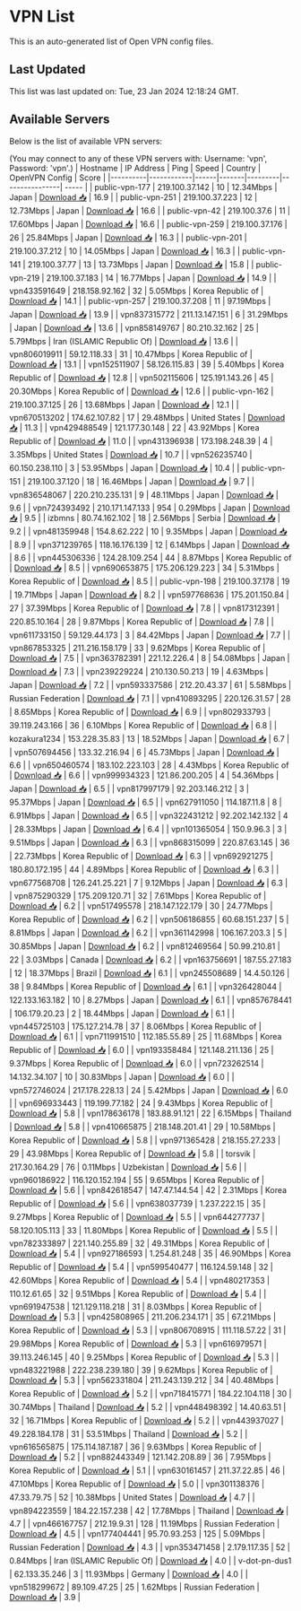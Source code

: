 # VPN List

This is an auto-generated list of Open VPN config files.

## Last Updated

This list was last updated on: Tue, 23 Jan 2024 12:18:24 GMT.

## Available Servers

Below is the list of available VPN servers:

(You may connect to any of these VPN servers with: Username: 'vpn', Password: 'vpn'.)
| Hostname | IP Address | Ping | Speed | Country | OpenVPN Config | Score |
|----------|------------|------|-------|---------|----------------| ----- |
| public-vpn-177 | 219.100.37.142 | 10 | 12.34Mbps | Japan | [Download 📥](./configs/server_0_JP.ovpn) | 16.9 |
| public-vpn-251 | 219.100.37.223 | 12 | 12.73Mbps | Japan | [Download 📥](./configs/server_1_JP.ovpn) | 16.6 |
| public-vpn-42 | 219.100.37.6 | 11 | 17.60Mbps | Japan | [Download 📥](./configs/server_2_JP.ovpn) | 16.6 |
| public-vpn-259 | 219.100.37.176 | 26 | 25.84Mbps | Japan | [Download 📥](./configs/server_3_JP.ovpn) | 16.3 |
| public-vpn-201 | 219.100.37.212 | 10 | 14.05Mbps | Japan | [Download 📥](./configs/server_4_JP.ovpn) | 16.3 |
| public-vpn-141 | 219.100.37.77 | 13 | 13.73Mbps | Japan | [Download 📥](./configs/server_5_JP.ovpn) | 15.8 |
| public-vpn-219 | 219.100.37.183 | 14 | 16.77Mbps | Japan | [Download 📥](./configs/server_6_JP.ovpn) | 14.9 |
| vpn433591649 | 218.158.92.162 | 32 | 5.05Mbps | Korea Republic of | [Download 📥](./configs/server_7_KR.ovpn) | 14.1 |
| public-vpn-257 | 219.100.37.208 | 11 | 97.19Mbps | Japan | [Download 📥](./configs/server_8_JP.ovpn) | 13.9 |
| vpn837315772 | 211.13.147.151 | 6 | 31.29Mbps | Japan | [Download 📥](./configs/server_9_JP.ovpn) | 13.6 |
| vpn858149767 | 80.210.32.162 | 25 | 5.79Mbps | Iran (ISLAMIC Republic Of) | [Download 📥](./configs/server_10_IR.ovpn) | 13.6 |
| vpn806019911 | 59.12.118.33 | 31 | 10.47Mbps | Korea Republic of | [Download 📥](./configs/server_11_KR.ovpn) | 13.1 |
| vpn152511907 | 58.126.115.83 | 39 | 5.40Mbps | Korea Republic of | [Download 📥](./configs/server_12_KR.ovpn) | 12.8 |
| vpn502115606 | 125.191.143.26 | 45 | 20.30Mbps | Korea Republic of | [Download 📥](./configs/server_13_KR.ovpn) | 12.6 |
| public-vpn-162 | 219.100.37.125 | 26 | 13.68Mbps | Japan | [Download 📥](./configs/server_14_JP.ovpn) | 12.1 |
| vpn670513202 | 174.62.107.82 | 17 | 29.48Mbps | United States | [Download 📥](./configs/server_15_US.ovpn) | 11.3 |
| vpn429488549 | 121.177.30.148 | 22 | 43.92Mbps | Korea Republic of | [Download 📥](./configs/server_16_KR.ovpn) | 11.0 |
| vpn431396938 | 173.198.248.39 | 4 | 3.35Mbps | United States | [Download 📥](./configs/server_17_US.ovpn) | 10.7 |
| vpn526235740 | 60.150.238.110 | 3 | 53.95Mbps | Japan | [Download 📥](./configs/server_18_JP.ovpn) | 10.4 |
| public-vpn-151 | 219.100.37.120 | 18 | 16.46Mbps | Japan | [Download 📥](./configs/server_19_JP.ovpn) | 9.7 |
| vpn836548067 | 220.210.235.131 | 9 | 48.11Mbps | Japan | [Download 📥](./configs/server_20_JP.ovpn) | 9.6 |
| vpn724393492 | 210.171.147.133 | 954 | 0.29Mbps | Japan | [Download 📥](./configs/server_21_JP.ovpn) | 9.5 |
| izbmns | 80.74.162.102 | 18 | 2.56Mbps | Serbia | [Download 📥](./configs/server_22_RS.ovpn) | 9.2 |
| vpn481359948 | 154.8.62.222 | 10 | 9.35Mbps | Japan | [Download 📥](./configs/server_23_JP.ovpn) | 8.9 |
| vpn371239765 | 118.16.176.139 | 12 | 6.14Mbps | Japan | [Download 📥](./configs/server_24_JP.ovpn) | 8.6 |
| vpn445306336 | 124.28.109.254 | 44 | 8.87Mbps | Korea Republic of | [Download 📥](./configs/server_25_KR.ovpn) | 8.5 |
| vpn690653875 | 175.206.129.223 | 34 | 5.31Mbps | Korea Republic of | [Download 📥](./configs/server_26_KR.ovpn) | 8.5 |
| public-vpn-198 | 219.100.37.178 | 19 | 19.71Mbps | Japan | [Download 📥](./configs/server_27_JP.ovpn) | 8.2 |
| vpn597768636 | 175.201.150.84 | 27 | 37.39Mbps | Korea Republic of | [Download 📥](./configs/server_28_KR.ovpn) | 7.8 |
| vpn817312391 | 220.85.10.164 | 28 | 9.87Mbps | Korea Republic of | [Download 📥](./configs/server_29_KR.ovpn) | 7.8 |
| vpn611733150 | 59.129.44.173 | 3 | 84.42Mbps | Japan | [Download 📥](./configs/server_30_JP.ovpn) | 7.7 |
| vpn867853325 | 211.216.158.179 | 33 | 9.62Mbps | Korea Republic of | [Download 📥](./configs/server_31_KR.ovpn) | 7.5 |
| vpn363782391 | 221.12.226.4 | 8 | 54.08Mbps | Japan | [Download 📥](./configs/server_32_JP.ovpn) | 7.3 |
| vpn239229224 | 210.130.50.213 | 19 | 4.63Mbps | Japan | [Download 📥](./configs/server_33_JP.ovpn) | 7.2 |
| vpn593337586 | 212.20.43.37 | 61 | 5.58Mbps | Russian Federation | [Download 📥](./configs/server_34_RU.ovpn) | 7.1 |
| vpn410893295 | 220.126.31.57 | 28 | 8.65Mbps | Korea Republic of | [Download 📥](./configs/server_35_KR.ovpn) | 6.9 |
| vpn802933793 | 39.119.243.166 | 36 | 6.10Mbps | Korea Republic of | [Download 📥](./configs/server_36_KR.ovpn) | 6.8 |
| kozakura1234 | 153.228.35.83 | 13 | 18.52Mbps | Japan | [Download 📥](./configs/server_37_JP.ovpn) | 6.7 |
| vpn507694456 | 133.32.216.94 | 6 | 45.73Mbps | Japan | [Download 📥](./configs/server_38_JP.ovpn) | 6.6 |
| vpn650460574 | 183.102.223.103 | 28 | 4.43Mbps | Korea Republic of | [Download 📥](./configs/server_39_KR.ovpn) | 6.6 |
| vpn999934323 | 121.86.200.205 | 4 | 54.36Mbps | Japan | [Download 📥](./configs/server_40_JP.ovpn) | 6.5 |
| vpn817997179 | 92.203.146.212 | 3 | 95.37Mbps | Japan | [Download 📥](./configs/server_41_JP.ovpn) | 6.5 |
| vpn627911050 | 114.187.11.8 | 8 | 6.91Mbps | Japan | [Download 📥](./configs/server_42_JP.ovpn) | 6.5 |
| vpn322431212 | 92.202.142.132 | 4 | 28.33Mbps | Japan | [Download 📥](./configs/server_43_JP.ovpn) | 6.4 |
| vpn101365054 | 150.9.96.3 | 3 | 9.51Mbps | Japan | [Download 📥](./configs/server_44_JP.ovpn) | 6.3 |
| vpn868315099 | 220.87.63.145 | 36 | 22.73Mbps | Korea Republic of | [Download 📥](./configs/server_45_KR.ovpn) | 6.3 |
| vpn692921275 | 180.80.172.195 | 44 | 4.89Mbps | Korea Republic of | [Download 📥](./configs/server_46_KR.ovpn) | 6.3 |
| vpn677568708 | 126.241.25.221 | 7 | 9.12Mbps | Japan | [Download 📥](./configs/server_47_JP.ovpn) | 6.3 |
| vpn875290329 | 175.209.120.71 | 32 | 7.61Mbps | Korea Republic of | [Download 📥](./configs/server_48_KR.ovpn) | 6.2 |
| vpn517495578 | 218.147.122.179 | 30 | 24.77Mbps | Korea Republic of | [Download 📥](./configs/server_49_KR.ovpn) | 6.2 |
| vpn506186855 | 60.68.151.237 | 5 | 8.81Mbps | Japan | [Download 📥](./configs/server_50_JP.ovpn) | 6.2 |
| vpn361142998 | 106.167.203.3 | 5 | 30.85Mbps | Japan | [Download 📥](./configs/server_51_JP.ovpn) | 6.2 |
| vpn812469564 | 50.99.210.81 | 22 | 3.03Mbps | Canada | [Download 📥](./configs/server_52_CA.ovpn) | 6.2 |
| vpn163756691 | 187.55.27.183 | 12 | 18.37Mbps | Brazil | [Download 📥](./configs/server_53_BR.ovpn) | 6.1 |
| vpn245508689 | 14.4.50.126 | 38 | 9.84Mbps | Korea Republic of | [Download 📥](./configs/server_54_KR.ovpn) | 6.1 |
| vpn326428044 | 122.133.163.182 | 10 | 8.27Mbps | Japan | [Download 📥](./configs/server_55_JP.ovpn) | 6.1 |
| vpn857678441 | 106.179.20.23 | 2 | 18.44Mbps | Japan | [Download 📥](./configs/server_56_JP.ovpn) | 6.1 |
| vpn445725103 | 175.127.214.78 | 37 | 8.06Mbps | Korea Republic of | [Download 📥](./configs/server_57_KR.ovpn) | 6.1 |
| vpn711991510 | 112.185.55.89 | 25 | 11.68Mbps | Korea Republic of | [Download 📥](./configs/server_58_KR.ovpn) | 6.0 |
| vpn193358484 | 121.148.211.136 | 25 | 9.37Mbps | Korea Republic of | [Download 📥](./configs/server_59_KR.ovpn) | 6.0 |
| vpn723262514 | 14.132.34.107 | 10 | 30.83Mbps | Japan | [Download 📥](./configs/server_60_JP.ovpn) | 6.0 |
| vpn572746024 | 217.178.228.13 | 24 | 5.42Mbps | Japan | [Download 📥](./configs/server_61_JP.ovpn) | 6.0 |
| vpn696933443 | 119.199.77.182 | 24 | 9.43Mbps | Korea Republic of | [Download 📥](./configs/server_62_KR.ovpn) | 5.8 |
| vpn178636178 | 183.88.91.121 | 22 | 6.15Mbps | Thailand | [Download 📥](./configs/server_63_TH.ovpn) | 5.8 |
| vpn410665875 | 218.148.201.41 | 29 | 10.58Mbps | Korea Republic of | [Download 📥](./configs/server_64_KR.ovpn) | 5.8 |
| vpn971365428 | 218.155.27.233 | 29 | 43.98Mbps | Korea Republic of | [Download 📥](./configs/server_65_KR.ovpn) | 5.8 |
| torsvik | 217.30.164.29 | 76 | 0.11Mbps | Uzbekistan | [Download 📥](./configs/server_66_UZ.ovpn) | 5.6 |
| vpn960186922 | 116.120.152.194 | 55 | 9.65Mbps | Korea Republic of | [Download 📥](./configs/server_67_KR.ovpn) | 5.6 |
| vpn842618547 | 147.47.144.54 | 42 | 2.31Mbps | Korea Republic of | [Download 📥](./configs/server_68_KR.ovpn) | 5.6 |
| vpn638037739 | 1.237.222.15 | 35 | 9.27Mbps | Korea Republic of | [Download 📥](./configs/server_69_KR.ovpn) | 5.5 |
| vpn644277737 | 58.120.105.113 | 33 | 11.80Mbps | Korea Republic of | [Download 📥](./configs/server_70_KR.ovpn) | 5.5 |
| vpn782333897 | 221.140.255.89 | 32 | 49.31Mbps | Korea Republic of | [Download 📥](./configs/server_71_KR.ovpn) | 5.4 |
| vpn927186593 | 1.254.81.248 | 35 | 46.90Mbps | Korea Republic of | [Download 📥](./configs/server_72_KR.ovpn) | 5.4 |
| vpn599540477 | 116.124.59.148 | 32 | 42.60Mbps | Korea Republic of | [Download 📥](./configs/server_73_KR.ovpn) | 5.4 |
| vpn480217353 | 110.12.61.65 | 32 | 9.51Mbps | Korea Republic of | [Download 📥](./configs/server_74_KR.ovpn) | 5.4 |
| vpn691947538 | 121.129.118.218 | 31 | 8.03Mbps | Korea Republic of | [Download 📥](./configs/server_75_KR.ovpn) | 5.3 |
| vpn425808965 | 211.206.234.171 | 35 | 67.21Mbps | Korea Republic of | [Download 📥](./configs/server_76_KR.ovpn) | 5.3 |
| vpn806708915 | 111.118.57.22 | 31 | 29.98Mbps | Korea Republic of | [Download 📥](./configs/server_77_KR.ovpn) | 5.3 |
| vpn616979571 | 39.113.246.145 | 40 | 9.25Mbps | Korea Republic of | [Download 📥](./configs/server_78_KR.ovpn) | 5.3 |
| vpn483221988 | 222.238.239.180 | 39 | 9.62Mbps | Korea Republic of | [Download 📥](./configs/server_79_KR.ovpn) | 5.3 |
| vpn562331804 | 211.243.139.212 | 34 | 40.48Mbps | Korea Republic of | [Download 📥](./configs/server_80_KR.ovpn) | 5.2 |
| vpn718415771 | 184.22.104.118 | 30 | 30.74Mbps | Thailand | [Download 📥](./configs/server_81_TH.ovpn) | 5.2 |
| vpn448498392 | 14.40.63.51 | 32 | 16.71Mbps | Korea Republic of | [Download 📥](./configs/server_82_KR.ovpn) | 5.2 |
| vpn443937027 | 49.228.184.178 | 31 | 53.51Mbps | Thailand | [Download 📥](./configs/server_83_TH.ovpn) | 5.2 |
| vpn616565875 | 175.114.187.187 | 36 | 9.63Mbps | Korea Republic of | [Download 📥](./configs/server_84_KR.ovpn) | 5.2 |
| vpn882443349 | 121.142.208.89 | 36 | 7.95Mbps | Korea Republic of | [Download 📥](./configs/server_85_KR.ovpn) | 5.1 |
| vpn630161457 | 211.37.22.85 | 46 | 47.10Mbps | Korea Republic of | [Download 📥](./configs/server_86_KR.ovpn) | 5.0 |
| vpn301138376 | 47.33.79.75 | 52 | 10.38Mbps | United States | [Download 📥](./configs/server_87_US.ovpn) | 4.7 |
| vpn894223559 | 184.22.157.238 | 42 | 17.78Mbps | Thailand | [Download 📥](./configs/server_88_TH.ovpn) | 4.7 |
| vpn466167757 | 212.19.9.31 | 128 | 11.19Mbps | Russian Federation | [Download 📥](./configs/server_89_RU.ovpn) | 4.5 |
| vpn177404441 | 95.70.93.253 | 125 | 5.09Mbps | Russian Federation | [Download 📥](./configs/server_90_RU.ovpn) | 4.3 |
| vpn353471458 | 2.179.117.35 | 52 | 0.84Mbps | Iran (ISLAMIC Republic Of) | [Download 📥](./configs/server_91_IR.ovpn) | 4.0 |
| v-dot-pn-dus1 | 62.133.35.246 | 3 | 11.93Mbps | Germany | [Download 📥](./configs/server_92_DE.ovpn) | 4.0 |
| vpn518299672 | 89.109.47.25 | 25 | 1.62Mbps | Russian Federation | [Download 📥](./configs/server_93_RU.ovpn) | 3.9 |
